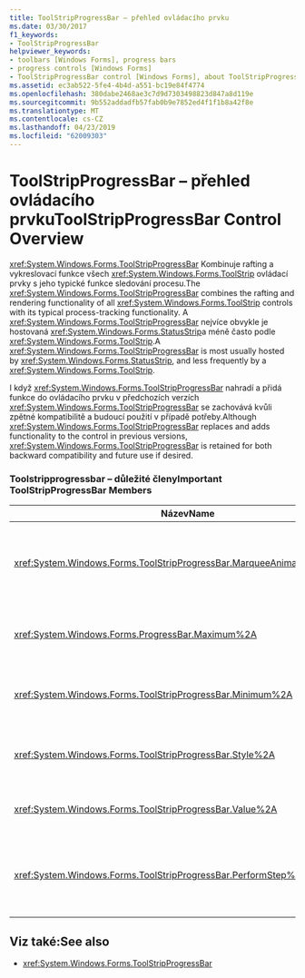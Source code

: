 ```yaml
---
title: ToolStripProgressBar – přehled ovládacího prvku
ms.date: 03/30/2017
f1_keywords:
- ToolStripProgressBar
helpviewer_keywords:
- toolbars [Windows Forms], progress bars
- progress controls [Windows Forms]
- ToolStripProgressBar control [Windows Forms], about ToolStripProgressBar control
ms.assetid: ec3ab522-5fe4-4b4d-a551-bc19e84f4774
ms.openlocfilehash: 380dabe2468ae3c7d9d7303498823d847a8d119e
ms.sourcegitcommit: 9b552addadfb57fab0b9e7852ed4f1f1b8a42f8e
ms.translationtype: MT
ms.contentlocale: cs-CZ
ms.lasthandoff: 04/23/2019
ms.locfileid: "62009303"
---
```

# <a name="toolstripprogressbar-control-overview"></a><span data-ttu-id="82f88-102">ToolStripProgressBar – přehled ovládacího prvku</span><span class="sxs-lookup"><span data-stu-id="82f88-102">ToolStripProgressBar Control Overview</span></span>
<span data-ttu-id="82f88-103"><xref:System.Windows.Forms.ToolStripProgressBar> Kombinuje rafting a vykreslovací funkce všech <xref:System.Windows.Forms.ToolStrip> ovládací prvky s jeho typické funkce sledování procesu.</span><span class="sxs-lookup"><span data-stu-id="82f88-103">The <xref:System.Windows.Forms.ToolStripProgressBar> combines the rafting and rendering functionality of all <xref:System.Windows.Forms.ToolStrip> controls with its typical process-tracking functionality.</span></span> <span data-ttu-id="82f88-104">A <xref:System.Windows.Forms.ToolStripProgressBar> nejvíce obvykle je hostovaná <xref:System.Windows.Forms.StatusStrip>a méně často podle <xref:System.Windows.Forms.ToolStrip>.</span><span class="sxs-lookup"><span data-stu-id="82f88-104">A <xref:System.Windows.Forms.ToolStripProgressBar> is most usually hosted by <xref:System.Windows.Forms.StatusStrip>, and less frequently by a <xref:System.Windows.Forms.ToolStrip>.</span></span>  
  
 <span data-ttu-id="82f88-105">I když <xref:System.Windows.Forms.ToolStripProgressBar> nahradí a přidá funkce do ovládacího prvku v předchozích verzích <xref:System.Windows.Forms.ToolStripProgressBar> se zachovává kvůli zpětné kompatibilitě a budoucí použití v případě potřeby.</span><span class="sxs-lookup"><span data-stu-id="82f88-105">Although <xref:System.Windows.Forms.ToolStripProgressBar> replaces and adds functionality to the control in previous versions, <xref:System.Windows.Forms.ToolStripProgressBar> is retained for both backward compatibility and future use if desired.</span></span>  
  
### <a name="important-toolstripprogressbar-members"></a><span data-ttu-id="82f88-106">Toolstripprogressbar – důležité členy</span><span class="sxs-lookup"><span data-stu-id="82f88-106">Important ToolStripProgressBar Members</span></span>  
  
|<span data-ttu-id="82f88-107">Název</span><span class="sxs-lookup"><span data-stu-id="82f88-107">Name</span></span>|<span data-ttu-id="82f88-108">Popis</span><span class="sxs-lookup"><span data-stu-id="82f88-108">Description</span></span>|  
|----------|-----------------|  
|<xref:System.Windows.Forms.ToolStripProgressBar.MarqueeAnimationSpeed%2A>|<span data-ttu-id="82f88-109">Získá nebo nastaví hodnotu představující zpoždění mezi jednotlivými <xref:System.Windows.Forms.ProgressBarStyle.Marquee> zobrazovat aktualizace, v milisekundách.</span><span class="sxs-lookup"><span data-stu-id="82f88-109">Gets or sets a value representing the delay between each <xref:System.Windows.Forms.ProgressBarStyle.Marquee> display update, in milliseconds.</span></span>|  
|<xref:System.Windows.Forms.ProgressBar.Maximum%2A>|<span data-ttu-id="82f88-110">Získá nebo nastaví horní mez rozsahu, která je definována pro tento <xref:System.Windows.Forms.ToolStripProgressBar>.</span><span class="sxs-lookup"><span data-stu-id="82f88-110">Gets or sets the upper bound of the range that is defined for this <xref:System.Windows.Forms.ToolStripProgressBar>.</span></span>|  
|<xref:System.Windows.Forms.ToolStripProgressBar.Minimum%2A>|<span data-ttu-id="82f88-111">Získá nebo nastaví dolní mez rozsahu, která je definována pro tento <xref:System.Windows.Forms.ToolStripProgressBar>.</span><span class="sxs-lookup"><span data-stu-id="82f88-111">Gets or sets the lower bound of the range that is defined for this <xref:System.Windows.Forms.ToolStripProgressBar>.</span></span>|  
|<xref:System.Windows.Forms.ToolStripProgressBar.Style%2A>|<span data-ttu-id="82f88-112">Získá nebo nastaví styl, který <xref:System.Windows.Forms.ToolStripProgressBar> používá k zobrazení průběhu operace.</span><span class="sxs-lookup"><span data-stu-id="82f88-112">Gets or sets the style that the <xref:System.Windows.Forms.ToolStripProgressBar> uses to display the progress of an operation.</span></span>|  
|<xref:System.Windows.Forms.ToolStripProgressBar.Value%2A>|<span data-ttu-id="82f88-113">Získá nebo nastaví aktuální hodnotu <xref:System.Windows.Forms.ToolStripProgressBar>.</span><span class="sxs-lookup"><span data-stu-id="82f88-113">Gets or sets the current value of the <xref:System.Windows.Forms.ToolStripProgressBar>.</span></span>|  
|<xref:System.Windows.Forms.ToolStripProgressBar.PerformStep%2A>|<span data-ttu-id="82f88-114">Posune aktuální pozici indikátor průběhu podle velikosti paměti <xref:System.Windows.Forms.ToolStripProgressBar.Step%2A> vlastnost.</span><span class="sxs-lookup"><span data-stu-id="82f88-114">Advances the current position of the progress bar by the amount of the <xref:System.Windows.Forms.ToolStripProgressBar.Step%2A> property.</span></span>|  
  
## <a name="see-also"></a><span data-ttu-id="82f88-115">Viz také:</span><span class="sxs-lookup"><span data-stu-id="82f88-115">See also</span></span>

- <xref:System.Windows.Forms.ToolStripProgressBar>
